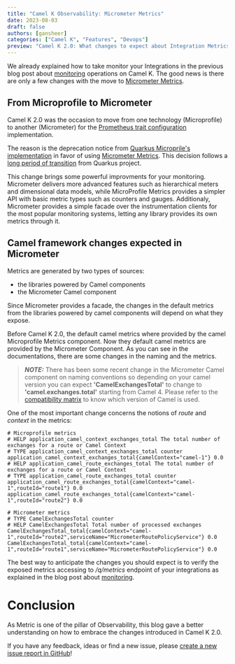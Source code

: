 ```yaml
---
title: "Camel K Observability: Micrometer Metrics"
date: 2023-08-03
draft: false
authors: [gansheer]
categories: ["Camel K", "Features", "Devops"]
preview: "Camel K 2.0: What changes to expect about Integration Metrics"
---
```



We already explained how to take monitor your Integrations in the previous blog post about [monitoring](/blog/2022/07/camel-k-monitoring-ops/) operations on Camel K. The good news is there are only a few changes with the move to [Micrometer Metrics](https://micrometer.io/).

## From Microprofile to Micrometer

Camel K 2.0 was the occasion to move from one technology (Microprofile) to another (Micrometer) for the [Prometheus trait configuration](/camel-k/next/traits/prometheus.html) implementation.

The reason is the deprecation notice from [Quarkus Microprile's implementation](https://quarkus.io/guides/smallrye-metrics) in favor of using [Micrometer Metrics](https://quarkus.io/guides/telemetry-micrometer). This decision follows a [long period of transition](https://quarkus.io/blog/micrometer-metrics/) from Quarkus project.

This change brings some powerful improvments for your monitoring. Micrometer delivers more advanced features such as hierarchical meters and dimensional data models, while MicroProfile Metrics provides a simpler API with basic metric types such as counters and gauges. Additionaly, Micrometer provides a simple facade over the instrumentation clients for the most popular monitoring systems, letting any library provides its own metrics through it.

## Camel framework changes expected in Micrometer

Metrics are generated by two types of sources:
* the libraries powered by Camel components
* the Micrometer Camel component

Since Micrometer provides a facade, the changes in the default metrics from the libraries powered by camel components will depend on what they expose.

Before Camel K 2.0, the default camel metrics where provided by the camel Microprofile Metrics component. Now they default camel metrics are provided by the Micrometer Component. As you can see in the documentations, there are some changes in the naming and the metrics.


> **_NOTE:_**  There has been some recent change in the Micrometer Camel component on naming conventions so depending on your camel version you can expect **'CamelExchangesTotal'** to change to **'camel.exchanges.total'** starting from Camel 4. Please refer to the [compatibility matrix](/camel-k/next/index.html#_camel_dependencies_matrix) to know which version of Camel is used.

One of the most important change concerns the notions of *route* and *context* in the metrics:
```
# Microprofile metrics
# HELP application_camel_context_exchanges_total The total number of exchanges for a route or Camel Context
# TYPE application_camel_context_exchanges_total counter
application_camel_context_exchanges_total{camelContext="camel-1"} 0.0
# HELP application_camel_route_exchanges_total The total number of exchanges for a route or Camel Context
# TYPE application_camel_route_exchanges_total counter
application_camel_route_exchanges_total{camelContext="camel-1",routeId="route1"} 0.0
application_camel_route_exchanges_total{camelContext="camel-1",routeId="route2"} 0.0

# Micrometer metrics
# TYPE CamelExchangesTotal counter
# HELP CamelExchangesTotal Total number of processed exchanges
CamelExchangesTotal_total{camelContext="camel-1",routeId="route2",serviceName="MicrometerRoutePolicyService"} 0.0
CamelExchangesTotal_total{camelContext="camel-1",routeId="route1",serviceName="MicrometerRoutePolicyService"} 0.0
```

The best way to anticipate the changes you should expect is to verify the exposed metrics accessing to _/q/metrics_ endpoint of your integrations as explained in the blog post about [monitoring](/blog/2022/07/camel-k-monitoring-ops/).


# Conclusion

As Metric is one of the pillar of Observability, this blog gave a better understanding on how to embrace the changes introduced in Camel K 2.0.

If you have any feedback, ideas or find a new issue, please [create a new issue report in GitHub](https://github.com/apache/camel-k/issues)!